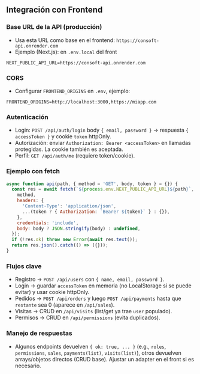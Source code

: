 ## Integración con Frontend

### Base URL de la API (producción)
- Usa esta URL como base en el frontend: `https://consoft-api.onrender.com`
- Ejemplo (Next.js): en `.env.local` del front
```
NEXT_PUBLIC_API_URL=https://consoft-api.onrender.com
```

### CORS
- Configurar `FRONTEND_ORIGINS` en `.env`, ejemplo:
```
FRONTEND_ORIGINS=http://localhost:3000,https://miapp.com
```

### Autenticación
- Login: `POST /api/auth/login` body `{ email, password }` → respuesta `{ accessToken }` y cookie `token` httpOnly.
- Autorización: enviar `Authorization: Bearer <accessToken>` en llamadas protegidas. La cookie también es aceptada.
- Perfil: `GET /api/auth/me` (requiere token/cookie).

### Ejemplo con fetch
```js
async function api(path, { method = 'GET', body, token } = {}) {
  const res = await fetch(`${process.env.NEXT_PUBLIC_API_URL}${path}`, {
    method,
    headers: {
      'Content-Type': 'application/json',
      ...(token ? { Authorization: `Bearer ${token}` } : {}),
    },
    credentials: 'include',
    body: body ? JSON.stringify(body) : undefined,
  });
  if (!res.ok) throw new Error(await res.text());
  return res.json().catch(() => ({}));
}
```

### Flujos clave
- Registro → `POST /api/users` con `{ name, email, password }`.
- Login → guardar `accessToken` en memoria (no LocalStorage si se puede evitar) y usar cookie httpOnly.
- Pedidos → `POST /api/orders` y luego `POST /api/payments` hasta que `restante` sea 0 (aparece en `/api/sales`).
- Visitas → CRUD en `/api/visits` (list/get ya trae `user` populado).
- Permisos → CRUD en `/api/permissions` (evita duplicados).

### Manejo de respuestas
- Algunos endpoints devuelven `{ ok: true, ... }` (e.g., `roles`, `permissions`, `sales`, `payments(list)`, `visits(list)`), otros devuelven arrays/objetos directos (CRUD base). Ajustar un adapter en el front si es necesario.


